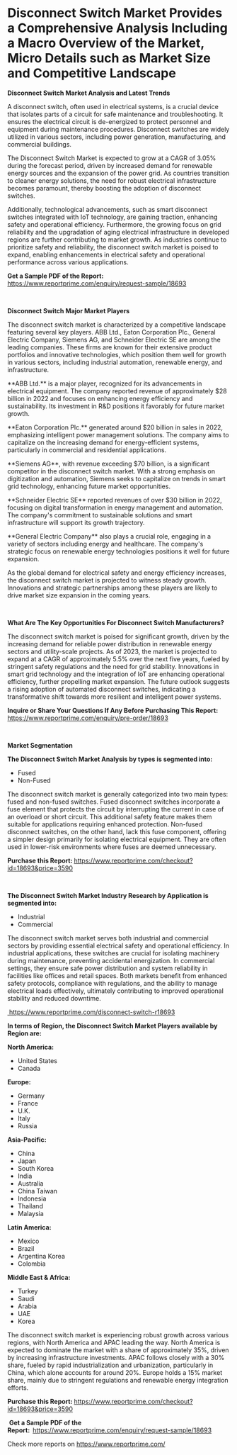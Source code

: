 <p><h1>Disconnect Switch Market Provides a Comprehensive Analysis Including a Macro Overview of the Market, Micro Details such as Market Size and Competitive Landscape</h1></p><p><strong>Disconnect Switch Market Analysis and Latest Trends</strong></p>
<p><p>A disconnect switch, often used in electrical systems, is a crucial device that isolates parts of a circuit for safe maintenance and troubleshooting. It ensures the electrical circuit is de-energized to protect personnel and equipment during maintenance procedures. Disconnect switches are widely utilized in various sectors, including power generation, manufacturing, and commercial buildings.</p><p>The Disconnect Switch Market is expected to grow at a CAGR of 3.05% during the forecast period, driven by increased demand for renewable energy sources and the expansion of the power grid. As countries transition to cleaner energy solutions, the need for robust electrical infrastructure becomes paramount, thereby boosting the adoption of disconnect switches. </p><p>Additionally, technological advancements, such as smart disconnect switches integrated with IoT technology, are gaining traction, enhancing safety and operational efficiency. Furthermore, the growing focus on grid reliability and the upgradation of aging electrical infrastructure in developed regions are further contributing to market growth. As industries continue to prioritize safety and reliability, the disconnect switch market is poised to expand, enabling enhancements in electrical safety and operational performance across various applications.</p></p>
<p><strong>Get a Sample PDF of the Report:&nbsp;</strong> <a href="https://www.reportprime.com/enquiry/request-sample/18693?utm_campaign=3074&utm_medium=2&utm_source=Github&utm_content=ia&utm_term=19032025&utm_id=disconnect-switch">https://www.reportprime.com/enquiry/request-sample/18693</a></p>
<p>&nbsp;</p>
<p><strong>Disconnect Switch Major Market Players</strong></p>
<p><p>The disconnect switch market is characterized by a competitive landscape featuring several key players. ABB Ltd., Eaton Corporation Plc., General Electric Company, Siemens AG, and Schneider Electric SE are among the leading companies. These firms are known for their extensive product portfolios and innovative technologies, which position them well for growth in various sectors, including industrial automation, renewable energy, and infrastructure.</p><p>**ABB Ltd.** is a major player, recognized for its advancements in electrical equipment. The company reported revenue of approximately $28 billion in 2022 and focuses on enhancing energy efficiency and sustainability. Its investment in R&D positions it favorably for future market growth.</p><p>**Eaton Corporation Plc.** generated around $20 billion in sales in 2022, emphasizing intelligent power management solutions. The company aims to capitalize on the increasing demand for energy-efficient systems, particularly in commercial and residential applications.</p><p>**Siemens AG**, with revenue exceeding $70 billion, is a significant competitor in the disconnect switch market. With a strong emphasis on digitization and automation, Siemens seeks to capitalize on trends in smart grid technology, enhancing future market opportunities.</p><p>**Schneider Electric SE** reported revenues of over $30 billion in 2022, focusing on digital transformation in energy management and automation. The company's commitment to sustainable solutions and smart infrastructure will support its growth trajectory.</p><p>**General Electric Company** also plays a crucial role, engaging in a variety of sectors including energy and healthcare. The company's strategic focus on renewable energy technologies positions it well for future expansion.</p><p>As the global demand for electrical safety and energy efficiency increases, the disconnect switch market is projected to witness steady growth. Innovations and strategic partnerships among these players are likely to drive market size expansion in the coming years.</p></p>
<p>&nbsp;</p>
<p><strong>What Are The Key Opportunities For Disconnect Switch Manufacturers?</strong></p>
<p><p>The disconnect switch market is poised for significant growth, driven by the increasing demand for reliable power distribution in renewable energy sectors and utility-scale projects. As of 2023, the market is projected to expand at a CAGR of approximately 5.5% over the next five years, fueled by stringent safety regulations and the need for grid stability. Innovations in smart grid technology and the integration of IoT are enhancing operational efficiency, further propelling market expansion. The future outlook suggests a rising adoption of automated disconnect switches, indicating a transformative shift towards more resilient and intelligent power systems.</p></p>
<p><strong>Inquire or Share Your Questions If Any Before Purchasing This Report:</strong> <a href="https://www.reportprime.com/enquiry/pre-order/18693?utm_campaign=3074&utm_medium=2&utm_source=Github&utm_content=ia&utm_term=19032025&utm_id=disconnect-switch">https://www.reportprime.com/enquiry/pre-order/18693</a></p>
<p>&nbsp;</p>
<p><strong>Market Segmentation</strong></p>
<p><strong>The Disconnect Switch Market Analysis by types is segmented into:</strong></p>
<p><ul><li>Fused</li><li>Non-Fused</li></ul></p>
<p><p>The disconnect switch market is generally categorized into two main types: fused and non-fused switches. Fused disconnect switches incorporate a fuse element that protects the circuit by interrupting the current in case of an overload or short circuit. This additional safety feature makes them suitable for applications requiring enhanced protection. Non-fused disconnect switches, on the other hand, lack this fuse component, offering a simpler design primarily for isolating electrical equipment. They are often used in lower-risk environments where fuses are deemed unnecessary.</p></p>
<p><strong>Purchase this Report:&nbsp;</strong><a href="https://www.reportprime.com/checkout?id=18693&price=3590&utm_campaign=3074&utm_medium=2&utm_source=Github&utm_content=ia&utm_term=19032025&utm_id=disconnect-switch">https://www.reportprime.com/checkout?id=18693&price=3590</a></p>
<p>&nbsp;</p>
<p><strong>The Disconnect Switch Market Industry Research by Application is segmented into:</strong></p>
<p><ul><li>Industrial</li><li>Commercial</li></ul></p>
<p><p>The disconnect switch market serves both industrial and commercial sectors by providing essential electrical safety and operational efficiency. In industrial applications, these switches are crucial for isolating machinery during maintenance, preventing accidental energization. In commercial settings, they ensure safe power distribution and system reliability in facilities like offices and retail spaces. Both markets benefit from enhanced safety protocols, compliance with regulations, and the ability to manage electrical loads effectively, ultimately contributing to improved operational stability and reduced downtime.</p></p>
<p><a href="https://www.reportprime.com/disconnect-switch-r18693?utm_campaign=3074&utm_medium=2&utm_source=Github&utm_content=ia&utm_term=19032025&utm_id=disconnect-switch">&nbsp;https://www.reportprime.com/disconnect-switch-r18693</a></p>
<p><strong>In terms of Region, the Disconnect Switch Market Players available by Region are:</strong></p>
<p>
    <p> <strong> North America: </strong>
        <ul>
            <li>United States</li>
            <li>Canada</li>
        </ul>
        </p> 
    <p> <strong> Europe: </strong>
        <ul>
            <li>Germany</li>
            <li>France</li>
            <li>U.K.</li>
            <li>Italy</li>
            <li>Russia</li>
        </ul>
        </p> 
    <p> <strong> Asia-Pacific: </strong>
        <ul>
            <li>China</li>
            <li>Japan</li>
            <li>South Korea</li>
            <li>India</li>
            <li>Australia</li>
            <li>China Taiwan</li>
            <li>Indonesia</li>
            <li>Thailand</li>
            <li>Malaysia</li>
        </ul>
        </p> 
    <p> <strong> Latin America: </strong>
        <ul>
            <li>Mexico</li>
            <li>Brazil</li>
            <li>Argentina Korea</li>
            <li>Colombia</li>
        </ul>
        </p> 
    <p> <strong> Middle East & Africa: </strong>
        <ul>
            <li>Turkey</li>
            <li>Saudi</li>
            <li>Arabia</li>
            <li>UAE</li>
            <li>Korea</li>
        </ul>
    </p>
    </p>
<p><p>The disconnect switch market is experiencing robust growth across various regions, with North America and APAC leading the way. North America is expected to dominate the market with a share of approximately 35%, driven by increasing infrastructure investments. APAC follows closely with a 30% share, fueled by rapid industrialization and urbanization, particularly in China, which alone accounts for around 20%. Europe holds a 15% market share, mainly due to stringent regulations and renewable energy integration efforts.</p></p>
<p><strong>Purchase this Report: </strong><a href="https://www.reportprime.com/checkout?id=18693&price=3590&utm_campaign=3074&utm_medium=2&utm_source=Github&utm_content=ia&utm_term=19032025&utm_id=disconnect-switch">https://www.reportprime.com/checkout?id=18693&price=3590</a></p>
<p>&nbsp;<strong>Get a Sample PDF of the Report:&nbsp;&nbsp;</strong><a href="https://www.reportprime.com/enquiry/request-sample/18693?utm_campaign=3074&utm_medium=2&utm_source=Github&utm_content=ia&utm_term=19032025&utm_id=disconnect-switch">https://www.reportprime.com/enquiry/request-sample/18693</a></p>
<p><strong></strong></p>
<p>Check more reports on <a href="https://www.reportprime.com/?utm_campaign=3074&utm_medium=2&utm_source=Github&utm_content=ia&utm_term=19032025&utm_id=disconnect-switch">https://www.reportprime.com/</a></p>